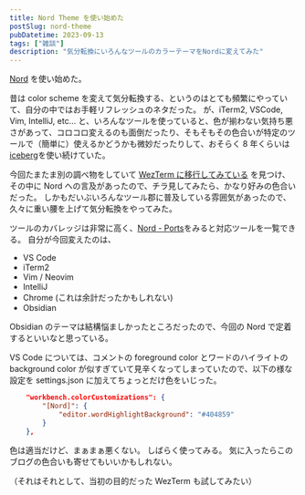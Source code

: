 ```yaml
---
title: Nord Theme を使い始めた
postSlug: nord-theme
pubDatetime: 2023-09-13
tags: ["雑談"]
description: "気分転換にいろんなツールのカラーテーマをNordに変えてみた"
---
```


[Nord](https://www.nordtheme.com/) を使い始めた。

昔は color scheme を変えて気分転換する、というのはとても頻繁にやっていて、自分の中ではお手軽リフレッシュのネタだった。
が、iTerm2, VSCode, Vim, IntelliJ, etc... と、いろんなツールを使っていると、色が揃わない気持ち悪さがあって、コロコロ変えるのも面倒だったり、そもそもその色合いが特定のツールで（簡単に）使えるかどうかも微妙だったりして、おそらく 8 年くらいは [iceberg](https://cocopon.github.io/iceberg.vim/)を使い続けていた。

今回たまたま別の調べ物をしていて [WezTerm に移行してみている](https://zenn.dev/ymotongpoo/scraps/ec945f11b2b750) を見つけ、その中に Nord への言及があったので、チラ見してみたら、かなり好みの色合いだった。
しかもだいぶいろんなツール郡に普及している雰囲気があったので、久々に重い腰を上げて気分転換をやってみた。

ツールのカバレッジは非常に高く、[Nord - Ports](https://www.nordtheme.com/ports)をみると対応ツールを一覧できる。
自分が今回変えたのは、

- VS Code
- iTerm2
- Vim / Neovim
- IntelliJ
- Chrome (これは余計だったかもしれない)
- Obsidian

Obsidian のテーマは結構悩ましかったところだったので、今回の Nord で定着するといいなと思っている。

VS Code については、コメントの foreground color とワードのハイライトの background color が似すぎていて見辛くなってしまっていたので、以下の様な設定を settings.json に加えてちょっとだけ色をいじった。

```json
    "workbench.colorCustomizations": {
        "[Nord]": {
            "editor.wordHighlightBackground": "#404859"
        }
    },
```

色は適当だけど、まぁまぁ悪くない。
しばらく使ってみる。
気に入ったらこのブログの色合いも寄せてもいいかもしれない。

（それはそれとして、当初の目的だった WezTerm も試してみたい）

